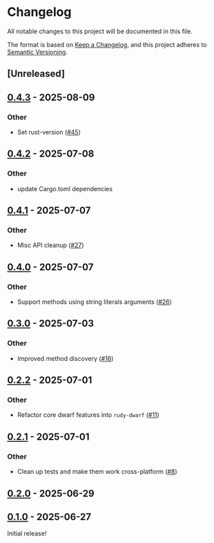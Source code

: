 # Changelog

All notable changes to this project will be documented in this file.

The format is based on [Keep a Changelog](https://keepachangelog.com/en/1.0.0/),
and this project adheres to [Semantic Versioning](https://semver.org/spec/v2.0.0.html).

## [Unreleased]

## [0.4.3](https://github.com/samscott89/rudy/compare/rudy-types-v0.4.2...rudy-types-v0.4.3) - 2025-08-09

### Other

- Set rust-version ([#45](https://github.com/samscott89/rudy/pull/45))

## [0.4.2](https://github.com/samscott89/rudy/compare/rudy-types-v0.4.1...rudy-types-v0.4.2) - 2025-07-08

### Other

- update Cargo.toml dependencies

## [0.4.1](https://github.com/samscott89/rudy/compare/rudy-types-v0.4.0...rudy-types-v0.4.1) - 2025-07-07

### Other

- Misc API cleanup ([#27](https://github.com/samscott89/rudy/pull/27))

## [0.4.0](https://github.com/samscott89/rudy/compare/rudy-types-v0.3.0...rudy-types-v0.4.0) - 2025-07-07

### Other

- Support methods using string literals arguments ([#26](https://github.com/samscott89/rudy/pull/26))

## [0.3.0](https://github.com/samscott89/rudy/compare/rudy-types-v0.2.2...rudy-types-v0.3.0) - 2025-07-03

### Other

- Improved method discovery ([#16](https://github.com/samscott89/rudy/pull/16))

## [0.2.2](https://github.com/samscott89/rudy/compare/rudy-types-v0.2.1...rudy-types-v0.2.2) - 2025-07-01

### Other

- Refactor core dwarf features into `rudy-dwarf` ([#11](https://github.com/samscott89/rudy/pull/11))

## [0.2.1](https://github.com/samscott89/rudy/compare/rudy-types-v0.2.0...rudy-types-v0.2.1) - 2025-07-01

### Other

- Clean up tests and make them work cross-platform ([#8](https://github.com/samscott89/rudy/pull/8))

## [0.2.0](https://github.com/samscott89/rudy/compare/rudy-types-v0.1.0...rudy-types-v0.2.0) - 2025-06-29

## [0.1.0](https://github.com/samscott89/rudy/releases/tag/rudy-types-v0.1.0) - 2025-06-27

Initial release!